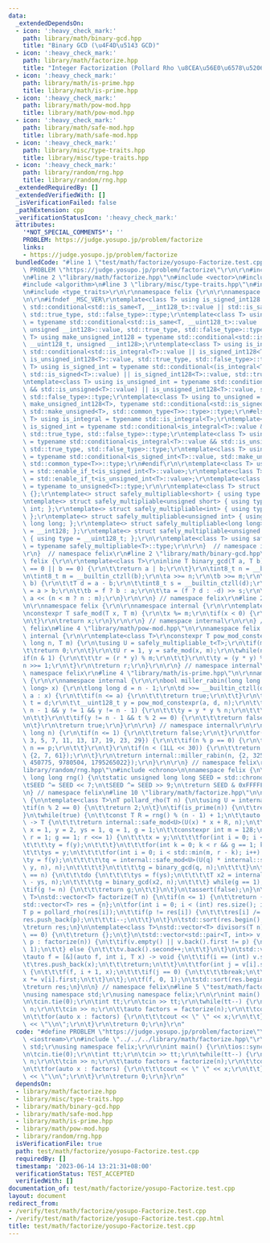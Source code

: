 ```yaml
---
data:
  _extendedDependsOn:
  - icon: ':heavy_check_mark:'
    path: library/math/binary-gcd.hpp
    title: "Binary GCD (\u4F4D\u5143 GCD)"
  - icon: ':heavy_check_mark:'
    path: library/math/factorize.hpp
    title: "Integer Factorization (Pollard Rho \u8CEA\u56E0\u6578\u5206\u89E3)"
  - icon: ':heavy_check_mark:'
    path: library/math/is-prime.hpp
    title: library/math/is-prime.hpp
  - icon: ':heavy_check_mark:'
    path: library/math/pow-mod.hpp
    title: library/math/pow-mod.hpp
  - icon: ':heavy_check_mark:'
    path: library/math/safe-mod.hpp
    title: library/math/safe-mod.hpp
  - icon: ':heavy_check_mark:'
    path: library/misc/type-traits.hpp
    title: library/misc/type-traits.hpp
  - icon: ':heavy_check_mark:'
    path: library/random/rng.hpp
    title: library/random/rng.hpp
  _extendedRequiredBy: []
  _extendedVerifiedWith: []
  _isVerificationFailed: false
  _pathExtension: cpp
  _verificationStatusIcon: ':heavy_check_mark:'
  attributes:
    '*NOT_SPECIAL_COMMENTS*': ''
    PROBLEM: https://judge.yosupo.jp/problem/factorize
    links:
    - https://judge.yosupo.jp/problem/factorize
  bundledCode: "#line 1 \"test/math/factorize/yosupo-Factorize.test.cpp\"\n#define\
    \ PROBLEM \"https://judge.yosupo.jp/problem/factorize\"\r\n\r\n#include <iostream>\r\
    \n#line 2 \"library/math/factorize.hpp\"\n#include <vector>\n#include <cassert>\n\
    #include <algorithm>\n#line 3 \"library/misc/type-traits.hpp\"\n#include <numeric>\r\
    \n#include <type_traits>\r\n\r\nnamespace felix {\r\n\r\nnamespace internal {\r\
    \n\r\n#ifndef _MSC_VER\r\ntemplate<class T> using is_signed_int128 = typename\
    \ std::conditional<std::is_same<T, __int128_t>::value || std::is_same<T, __int128>::value,\
    \ std::true_type, std::false_type>::type;\r\ntemplate<class T> using is_unsigned_int128\
    \ = typename std::conditional<std::is_same<T, __uint128_t>::value || std::is_same<T,\
    \ unsigned __int128>::value, std::true_type, std::false_type>::type;\r\ntemplate<class\
    \ T> using make_unsigned_int128 = typename std::conditional<std::is_same<T, __int128_t>::value,\
    \ __uint128_t, unsigned __int128>;\r\ntemplate<class T> using is_integral = typename\
    \ std::conditional<std::is_integral<T>::value || is_signed_int128<T>::value ||\
    \ is_unsigned_int128<T>::value, std::true_type, std::false_type>::type;\r\ntemplate<class\
    \ T> using is_signed_int = typename std::conditional<(is_integral<T>::value &&\
    \ std::is_signed<T>::value) || is_signed_int128<T>::value, std::true_type, std::false_type>::type;\r\
    \ntemplate<class T> using is_unsigned_int = typename std::conditional<(is_integral<T>::value\
    \ && std::is_unsigned<T>::value) || is_unsigned_int128<T>::value, std::true_type,\
    \ std::false_type>::type;\r\ntemplate<class T> using to_unsigned = typename std::conditional<is_signed_int128<T>::value,\
    \ make_unsigned_int128<T>, typename std::conditional<std::is_signed<T>::value,\
    \ std::make_unsigned<T>, std::common_type<T>>::type>::type;\r\n#else\r\ntemplate<class\
    \ T> using is_integral = typename std::is_integral<T>;\r\ntemplate<class T> using\
    \ is_signed_int = typename std::conditional<is_integral<T>::value && std::is_signed<T>::value,\
    \ std::true_type, std::false_type>::type;\r\ntemplate<class T> using is_unsigned_int\
    \ = typename std::conditional<is_integral<T>::value && std::is_unsigned<T>::value,\
    \ std::true_type, std::false_type>::type;\r\ntemplate<class T> using to_unsigned\
    \ = typename std::conditional<is_signed_int<T>::value, std::make_unsigned<T>,\
    \ std::common_type<T>>::type;\r\n#endif\r\n\r\ntemplate<class T> using is_signed_int_t\
    \ = std::enable_if_t<is_signed_int<T>::value>;\r\ntemplate<class T> using is_unsigned_int_t\
    \ = std::enable_if_t<is_unsigned_int<T>::value>;\r\ntemplate<class T> using to_unsigned_t\
    \ = typename to_unsigned<T>::type;\r\n\r\ntemplate<class T> struct safely_multipliable\
    \ {};\r\ntemplate<> struct safely_multipliable<short> { using type = int; };\r\
    \ntemplate<> struct safely_multipliable<unsigned short> { using type = unsigned\
    \ int; };\r\ntemplate<> struct safely_multipliable<int> { using type = long long;\
    \ };\r\ntemplate<> struct safely_multipliable<unsigned int> { using type = unsigned\
    \ long long; };\r\ntemplate<> struct safely_multipliable<long long> { using type\
    \ = __int128; };\r\ntemplate<> struct safely_multipliable<unsigned long long>\
    \ { using type = __uint128_t; };\r\n\r\ntemplate<class T> using safely_multipliable_t\
    \ = typename safely_multipliable<T>::type;\r\n\r\n}  // namespace internal\r\n\
    \r\n}  // namespace felix\r\n#line 2 \"library/math/binary-gcd.hpp\"\n\r\nnamespace\
    \ felix {\r\n\r\ntemplate<class T>\r\ninline T binary_gcd(T a, T b) {\r\n\tif(a\
    \ == 0 || b == 0) {\r\n\t\treturn a | b;\r\n\t}\r\n\tint8_t n = __builtin_ctzll(a);\r\
    \n\tint8_t m = __builtin_ctzll(b);\r\n\ta >>= n;\r\n\tb >>= m;\r\n\twhile(a !=\
    \ b) {\r\n\t\tT d = a - b;\r\n\t\tint8_t s = __builtin_ctzll(d);\r\n\t\tbool f\
    \ = a > b;\r\n\t\tb = f ? b : a;\r\n\t\ta = (f ? d : -d) >> s;\r\n\t}\r\n\treturn\
    \ a << (n < m ? n : m);\r\n}\r\n\r\n} // namespace felix\r\n#line 2 \"library/math/safe-mod.hpp\"\
    \n\r\nnamespace felix {\r\n\r\nnamespace internal {\r\n\r\ntemplate<class T>\r\
    \nconstexpr T safe_mod(T x, T m) {\r\n\tx %= m;\r\n\tif(x < 0) {\r\n\t\tx += m;\r\
    \n\t}\r\n\treturn x;\r\n}\r\n\r\n} // namespace internal\r\n\r\n} // namespace\
    \ felix\n#line 4 \"library/math/pow-mod.hpp\"\n\r\nnamespace felix {\r\n\r\nnamespace\
    \ internal {\r\n\r\ntemplate<class T>\r\nconstexpr T pow_mod_constexpr(T x, long\
    \ long n, T m) {\r\n\tusing U = safely_multipliable_t<T>;\r\n\tif(m == 1) {\r\n\
    \t\treturn 0;\r\n\t}\r\n\tU r = 1, y = safe_mod(x, m);\r\n\twhile(n) {\r\n\t\t\
    if(n & 1) {\r\n\t\t\tr = (r * y) % m;\r\n\t\t}\r\n\t\ty = (y * y) % m;\r\n\t\t\
    n >>= 1;\r\n\t}\r\n\treturn r;\r\n}\r\n\r\n} // namespace internal\r\n\r\n} //\
    \ namespace felix\r\n#line 4 \"library/math/is-prime.hpp\"\n\r\nnamespace felix\
    \ {\r\n\r\nnamespace internal {\r\n\r\nbool miller_rabin(long long n, std::vector<long\
    \ long> x) {\r\n\tlong long d = n - 1;\r\n\td >>= __builtin_ctzll(d);\r\n\tfor(auto\
    \ a : x) {\r\n\t\tif(n <= a) {\r\n\t\t\treturn true;\r\n\t\t}\r\n\t\tlong long\
    \ t = d;\r\n\t\t__uint128_t y = pow_mod_constexpr(a, d, n);\r\n\t\twhile(t !=\
    \ n - 1 && y != 1 && y != n - 1) {\r\n\t\t\ty = y * y % n;\r\n\t\t\tt <<= 1;\r\
    \n\t\t}\r\n\t\tif(y != n - 1 && t % 2 == 0) {\r\n\t\t\treturn false;\r\n\t\t}\r\
    \n\t}\r\n\treturn true;\r\n}\r\n\r\n} // namespace internal\r\n\r\nbool is_prime(long\
    \ long n) {\r\n\tif(n <= 1) {\r\n\t\treturn false;\r\n\t}\r\n\tfor(int p : {2,\
    \ 3, 5, 7, 11, 13, 17, 19, 23, 29}) {\r\n\t\tif(n % p == 0) {\r\n\t\t\treturn\
    \ n == p;\r\n\t\t}\r\n\t}\r\n\tif(n < (1LL << 30)) {\r\n\t\treturn internal::miller_rabin(n,\
    \ {2, 7, 61});\r\n\t}\r\n\treturn internal::miller_rabin(n, {2, 325, 9375, 28178,\
    \ 450775, 9780504, 1795265022});\r\n}\r\n\r\n} // namespace felix\r\n#line 2 \"\
    library/random/rng.hpp\"\n#include <chrono>\n\nnamespace felix {\n\ninline unsigned\
    \ long long rng() {\n\tstatic unsigned long long SEED = std::chrono::steady_clock::now().time_since_epoch().count();\n\
    \tSEED ^= SEED << 7;\n\tSEED ^= SEED >> 9;\n\treturn SEED & 0xFFFFFFFFULL;\n}\n\
    \n} // namespace felix\n#line 10 \"library/math/factorize.hpp\"\n\nnamespace felix\
    \ {\n\ntemplate<class T>\nT pollard_rho(T n) {\n\tusing U = internal::safely_multipliable_t<T>;\n\
    \tif(n % 2 == 0) {\n\t\treturn 2;\n\t}\n\tif(is_prime(n)) {\n\t\treturn n;\n\t\
    }\n\twhile(true) {\n\t\tconst T R = rng() % (n - 1) + 1;\n\t\tauto f = [&](T x)\
    \ -> T {\n\t\t\treturn internal::safe_mod<U>(U(x) * x + R, n);\n\t\t};\n\t\tT\
    \ x = 1, y = 2, ys = 1, q = 1, g = 1;\n\t\tconstexpr int m = 128;\n\t\tfor(int\
    \ r = 1; g == 1; r <<= 1) {\n\t\t\tx = y;\n\t\t\tfor(int i = 0; i < r; i++) {\n\
    \t\t\t\ty = f(y);\n\t\t\t}\n\t\t\tfor(int k = 0; k < r && g == 1; k += m) {\n\t\
    \t\t\tys = y;\n\t\t\t\tfor(int i = 0; i < std::min(m, r - k); i++) {\n\t\t\t\t\
    \ty = f(y);\n\t\t\t\t\tq = internal::safe_mod<U>(U(q) * internal::safe_mod(x -\
    \ y, n), n);\n\t\t\t\t}\n\t\t\t\tg = binary_gcd(q, n);\n\t\t\t}\n\t\t}\n\t\tif(g\
    \ == n) {\n\t\t\tdo {\n\t\t\t\tys = f(ys);\n\t\t\t\tT x2 = internal::safe_mod(x\
    \ - ys, n);\n\t\t\t\tg = binary_gcd(x2, n);\n\t\t\t} while(g == 1);\n\t\t}\n\t\
    \tif(g != n) {\n\t\t\treturn g;\n\t\t}\n\t}\n\tassert(false);\n}\n\ntemplate<class\
    \ T>\nstd::vector<T> factorize(T n) {\n\tif(n <= 1) {\n\t\treturn {};\n\t}\n\t\
    std::vector<T> res = {n};\n\tfor(int i = 0; i < (int) res.size(); i++) {\n\t\t\
    T p = pollard_rho(res[i]);\n\t\tif(p != res[i]) {\n\t\t\tres[i] /= p;\n\t\t\t\
    res.push_back(p);\n\t\t\ti--;\n\t\t}\n\t}\n\tstd::sort(res.begin(), res.end());\n\
    \treturn res;\n}\n\ntemplate<class T>\nstd::vector<T> divisors(T n) {\n\tif(n\
    \ == 0) {\n\t\treturn {};\n\t}\n\tstd::vector<std::pair<T, int>> v;\n\tfor(auto\
    \ p : factorize(n)) {\n\t\tif(v.empty() || v.back().first != p) {\n\t\t\tv.emplace_back(p,\
    \ 1);\n\t\t} else {\n\t\t\tv.back().second++;\n\t\t}\n\t}\n\tstd::vector<T> res;\n\
    \tauto f = [&](auto f, int i, T x) -> void {\n\t\tif(i == (int) v.size()) {\n\t\
    \t\tres.push_back(x);\n\t\t\treturn;\n\t\t}\n\t\tfor(int j = v[i].second; ; j--)\
    \ {\n\t\t\tf(f, i + 1, x);\n\t\t\tif(j == 0) {\n\t\t\t\tbreak;\n\t\t\t}\n\t\t\t\
    x *= v[i].first;\n\t\t}\n\t};\n\tf(f, 0, 1);\n\tstd::sort(res.begin(), res.end());\n\
    \treturn res;\n}\n\n} // namespace felix\n#line 5 \"test/math/factorize/yosupo-Factorize.test.cpp\"\
    \nusing namespace std;\r\nusing namespace felix;\r\n\r\nint main() {\r\n\tios::sync_with_stdio(false);\r\
    \n\tcin.tie(0);\r\n\tint tt;\r\n\tcin >> tt;\r\n\twhile(tt--) {\r\n\t\tlong long\
    \ n;\r\n\t\tcin >> n;\r\n\t\tauto factors = factorize(n);\r\n\t\tcout << factors.size();\r\
    \n\t\tfor(auto x : factors) {\r\n\t\t\tcout << \" \" << x;\r\n\t\t}\r\n\t\tcout\
    \ << \"\\n\";\r\n\t}\r\n\treturn 0;\r\n}\r\n"
  code: "#define PROBLEM \"https://judge.yosupo.jp/problem/factorize\"\r\n\r\n#include\
    \ <iostream>\r\n#include \"../../../library/math/factorize.hpp\"\r\nusing namespace\
    \ std;\r\nusing namespace felix;\r\n\r\nint main() {\r\n\tios::sync_with_stdio(false);\r\
    \n\tcin.tie(0);\r\n\tint tt;\r\n\tcin >> tt;\r\n\twhile(tt--) {\r\n\t\tlong long\
    \ n;\r\n\t\tcin >> n;\r\n\t\tauto factors = factorize(n);\r\n\t\tcout << factors.size();\r\
    \n\t\tfor(auto x : factors) {\r\n\t\t\tcout << \" \" << x;\r\n\t\t}\r\n\t\tcout\
    \ << \"\\n\";\r\n\t}\r\n\treturn 0;\r\n}\r\n"
  dependsOn:
  - library/math/factorize.hpp
  - library/misc/type-traits.hpp
  - library/math/binary-gcd.hpp
  - library/math/safe-mod.hpp
  - library/math/is-prime.hpp
  - library/math/pow-mod.hpp
  - library/random/rng.hpp
  isVerificationFile: true
  path: test/math/factorize/yosupo-Factorize.test.cpp
  requiredBy: []
  timestamp: '2023-06-14 13:21:31+08:00'
  verificationStatus: TEST_ACCEPTED
  verifiedWith: []
documentation_of: test/math/factorize/yosupo-Factorize.test.cpp
layout: document
redirect_from:
- /verify/test/math/factorize/yosupo-Factorize.test.cpp
- /verify/test/math/factorize/yosupo-Factorize.test.cpp.html
title: test/math/factorize/yosupo-Factorize.test.cpp
---
```

